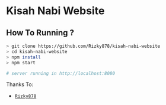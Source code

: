 # Kisah Nabi Website


## How To Running ?

```bash
> git clone https://github.com/Rizky878/kisah-nabi-website
> cd kisah-nabi-website
> npm install
> npm start

# server running in http://localhost:8080
```

Thanks To: 
 
- [`Rizky878`](https://github.com/Rizky878)
